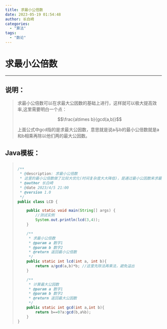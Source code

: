 ```yaml
---
title: 求最小公倍数
date: 2023-05-19 01:54:48
author: 长白崎
categories:
  - "算法"
tags:
  - "数论"
---
```




# 求最小公倍数

---

## 说明：

> 求最小公倍数可以在求最大公因数的基础上进行，这样就可以极大提高效率,这里需要明白一个点：
>
> $$\frac{a\times b}{gcd(a,b)}$$
>
> 上面公式中gcd指的是求最大公因数，意思就是说a与b的最小公倍数就是a和b相乘再除以他们两的最大公因数。

## Java模板：

> ```java
> 
> /**
>  * @description: 求最小公倍数
>  * 这里的最小公倍数做了比较大优化(时间复杂度大大降低)，是通过最小公因数来求最小公倍数
>  * @author 长白崎
>  * @date 2023/4/5 21:00
>  * @version 1.0
>  */
> public class LCD {
> 
>     public static void main(String[] args) {
>         //测试实例
>         System.out.println(lcd(3,4));
>     }
> 
>     /**
>      * 求最小公倍数
>      * @param a 数字1
>      * @param b 数字2
>      * @return 返回最小公倍数
>      */
>     public static int lcd(int a, int b){
>         return a/gcd(a,b)*b; //这里先除法再乘法，避免溢出
>     }
> 
>     /**
>      * 计算最大公因数
>      * @param a 数字1
>      * @param b 数字2
>      * @return 返回最大公因数
>      */
>     public static int gcd(int a,int b){
>         return b==0?a:gcd(b,a%b);
>     }
> }
> ```